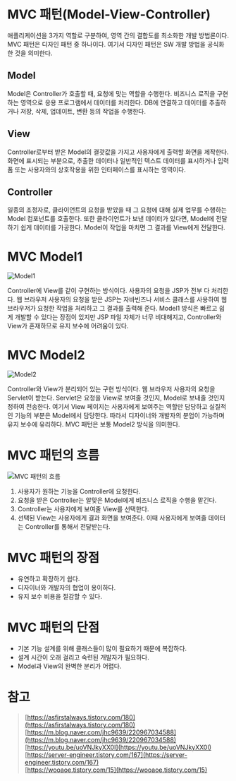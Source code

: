 # MVC 패턴(Model-View-Controller)

애플리케이션을 3가지 역할로 구분하여,
영역 간의 결합도를 최소화한 개발 방법론이다. MVC 패턴은 디자인 패턴 중 하나이다. 여기서 디자인 패턴은 SW 개발 방법을 공식화한 것을 의미한다.

## Model

Model은 Controller가 호출할 때, 요청에 맞는 역할을 수행한다. 비즈니스 로직을 구현하는 영역으로 응용 프로그램에서 데이터를 처리한다. DB에 연결하고 데이터를 추출하거나 저장, 삭제, 업데이트, 변환 등의 작업을 수행한다.

## View

Controller로부터 받은 Model의 결괏값을 가지고 사용자에게 출력할 화면을 제작한다. 화면에 표시되는 부분으로, 추출한 데이터나 일반적인 텍스트 데이터를 표시하거나 입력 폼 또는 사용자와의 상호작용을 위한 인터페이스를 표시하는 영역이다.  

## Controller

일종의 조정자로, 클라이언트의 요청을 받았을 때 그 요청에 대해 실제 업무를 수행하는 Model 컴포넌트를 호출한다. 또한 클라이언트가 보낸 데이터가 있다면, Model에 전달하기 쉽게 데이터를 가공한다. Model이 작업을 마치면 그 결과를 View에게 전달한다.

# MVC Model1

![Model1](https://user-images.githubusercontent.com/67519366/100100789-b28c8580-2ea4-11eb-93c5-12db1b5a5ed1.PNG "Model1")

Controller에 View를 같이 구현하는 방식이다. 사용자의 요청을 JSP가 전부 다 처리한다. 웹 브라우저 사용자의 요청을 받은 JSP는 자바빈즈나 서비스 클래스를 사용하여 웹 브라우저가 요청한 작업을 처리하고 그 결과를 출력해 준다. Model1 방식은 빠르고 쉽게 개발할 수 있다는 장점이 있지만 JSP 파일 자체가 너무 비대해지고, Controller와 View가 혼재하므로 유지 보수에 어려움이 있다.

# MVC Model2

![Model2](https://user-images.githubusercontent.com/67519366/100101189-43636100-2ea5-11eb-8bfd-1a63e145f22c.PNG "Model2")

Controller와 View가 분리되어 있는 구현 방식이다. 웹 브라우저 사용자의 요청을 Servlet이 받는다. Servlet은 요청을 View로 보여줄 것인지, Model로 보내줄 것인지 정하여 전송한다. 여기서 View 페이지는 사용자에게 보여주는 역할만 담당하고 실질적인 기능의 부분은 Model에서 담당한다. 따라서 디자이너와 개발자의 분업이 가능하며 유지 보수에 유리하다. MVC 패턴은 보통 Model2 방식을 의미한다.

# MVC 패턴의 흐름

![MVC 패턴의 흐름](https://mblogthumb-phinf.pstatic.net/MjAxNzAzMjVfMjUw/MDAxNDkwNDM4NzI4MTIy.4ZtITJJKJW_Nj1gKST0BhKMAzqmMaYIj9PobYJMFD4Ig.xTHT-0qyRKXsA4nZ2xKPNeCxeU2-tLIc-4oyrWq5WBgg.PNG.jhc9639/mvc_role_diagram.png?type=w800 "MVC 패턴의 흐름")  

1. 사용자가 원하는 기능을 Controller에 요청한다.
2. 요청을 받은 Controller는 알맞은 Model에게 비즈니스 로직을 수행을 맡긴다.
3. Controller는 사용자에게 보여줄 View를 선택한다.
4. 선택된 View는 사용자에게 결과 화면을 보여준다. 이때 사용자에게 보여줄 데이터는 Controller를 통해서 전달받는다.

# MVC 패턴의 장점

- 유연하고 확장하기 쉽다.
- 디자이너와 개발자의 협업이 용이하다.
- 유지 보수 비용을 절감할 수 있다.

# MVC 패턴의 단점

- 기본 기능 설계를 위해 클래스들이 많이 필요하기 때문에 복잡하다.
- 설계 시간이 오래 걸리고 숙련된 개발자가 필요하다.
- Model과 View의 완벽한 분리가 어렵다.

# 참고

> [https://asfirstalways.tistory.com/180](https://asfirstalways.tistory.com/180)  
> [https://m.blog.naver.com/jhc9639/220967034588](https://m.blog.naver.com/jhc9639/220967034588)  
> [https://youtu.be/uoVNJkyXX0I](https://youtu.be/uoVNJkyXX0I)  
> [https://server-engineer.tistory.com/167](https://server-engineer.tistory.com/167)  
> [https://wooaoe.tistory.com/15](https://wooaoe.tistory.com/15)
